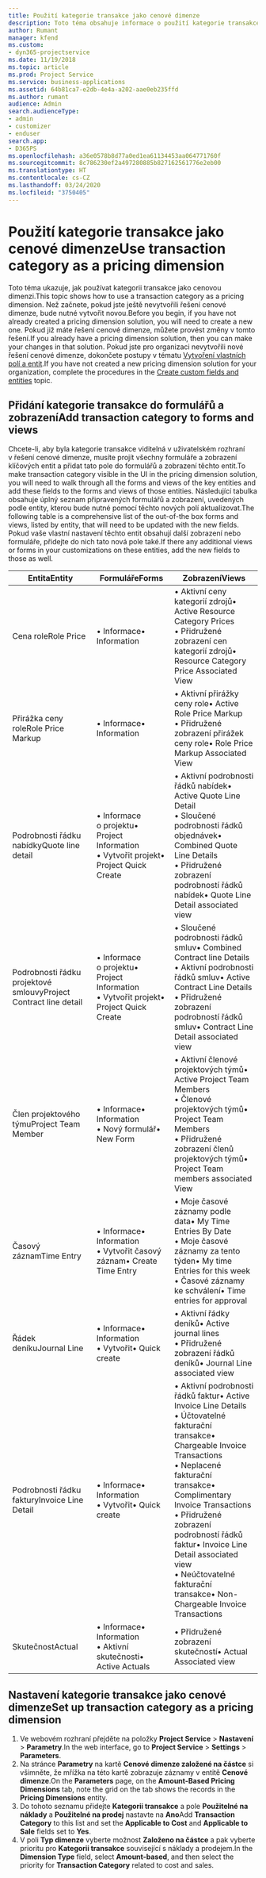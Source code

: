 ```yaml
---
title: Použití kategorie transakce jako cenové dimenze
description: Toto téma obsahuje informace o použití kategorie transakce jako cenové dimenze.
author: Rumant
manager: kfend
ms.custom:
- dyn365-projectservice
ms.date: 11/19/2018
ms.topic: article
ms.prod: Project Service
ms.service: business-applications
ms.assetid: 64b81ca7-e2db-4e4a-a202-aae0eb235ffd
ms.author: rumant
audience: Admin
search.audienceType:
- admin
- customizer
- enduser
search.app:
- D365PS
ms.openlocfilehash: a36e0578b8d77a0ed1ea61134453aa064771760f
ms.sourcegitcommit: 8c786230ef2a497280885b827162561776e2eb00
ms.translationtype: HT
ms.contentlocale: cs-CZ
ms.lasthandoff: 03/24/2020
ms.locfileid: "3750405"
---
```

# <a name="use-transaction-category-as-a-pricing-dimension"></a><span data-ttu-id="e0faa-103">Použití kategorie transakce jako cenové dimenze</span><span class="sxs-lookup"><span data-stu-id="e0faa-103">Use transaction category as a pricing dimension</span></span>
<span data-ttu-id="e0faa-104">Toto téma ukazuje, jak používat kategorii transakce jako cenovou dimenzi.</span><span class="sxs-lookup"><span data-stu-id="e0faa-104">This topic shows how to use a transaction category as a pricing dimension.</span></span> <span data-ttu-id="e0faa-105">Než začnete, pokud jste ještě nevytvořili řešení cenové dimenze, bude nutné vytvořit novou.</span><span class="sxs-lookup"><span data-stu-id="e0faa-105">Before you begin, if you have not already created a pricing dimension solution, you will need to create a new one.</span></span> <span data-ttu-id="e0faa-106">Pokud již máte řešení cenové dimenze, můžete provést změny v tomto řešení.</span><span class="sxs-lookup"><span data-stu-id="e0faa-106">If you already have a pricing dimension solution, then you can make your changes in that solution.</span></span> <span data-ttu-id="e0faa-107">Pokud jste pro organizaci nevytvořili nové řešení cenové dimenze, dokončete postupy v tématu [Vytvoření vlastních polí a entit](create-custom-fields-entities.md).</span><span class="sxs-lookup"><span data-stu-id="e0faa-107">If you have not created a new pricing dimension solution for your organization, complete the procedures in the [Create custom fields and entities](create-custom-fields-entities.md) topic.</span></span>

## <a name="add-transaction-category-to-forms-and-views"></a><span data-ttu-id="e0faa-108">Přidání kategorie transakce do formulářů a zobrazení</span><span class="sxs-lookup"><span data-stu-id="e0faa-108">Add transaction category to forms and views</span></span>
<span data-ttu-id="e0faa-109">Chcete-li, aby byla kategorie transakce viditelná v uživatelském rozhraní v řešení cenové dimenze, musíte projít všechny formuláře a zobrazení klíčových entit a přidat tato pole do formulářů a zobrazení těchto entit.</span><span class="sxs-lookup"><span data-stu-id="e0faa-109">To make transaction category visible in the UI in the pricing dimension solution, you will need to walk through all the forms and views of the key entities and add these fields to the forms and views of those entities.</span></span>
<span data-ttu-id="e0faa-110">Následující tabulka obsahuje úplný seznam připravených formulářů a zobrazení, uvedených podle entity, kterou bude nutné pomocí těchto nových polí aktualizovat.</span><span class="sxs-lookup"><span data-stu-id="e0faa-110">The following table is a comprehensive list of the out-of-the box forms and views, listed by entity, that will need to be updated with the new fields.</span></span> <span data-ttu-id="e0faa-111">Pokud vaše vlastní nastavení těchto entit obsahují další zobrazení nebo formuláře, přidejte do nich tato nová pole také.</span><span class="sxs-lookup"><span data-stu-id="e0faa-111">If there any additional views or forms in your customizations on these entities, add the new fields to those as well.</span></span>

|  <span data-ttu-id="e0faa-112">Entita</span><span class="sxs-lookup"><span data-stu-id="e0faa-112">Entity</span></span>        | <span data-ttu-id="e0faa-113">Formuláře</span><span class="sxs-lookup"><span data-stu-id="e0faa-113">Forms</span></span>     |<span data-ttu-id="e0faa-114">Zobrazení</span><span class="sxs-lookup"><span data-stu-id="e0faa-114">Views</span></span>        |
| ------------------------------|---------------------------------|----------------------------------|
|  <span data-ttu-id="e0faa-115">Cena role</span><span class="sxs-lookup"><span data-stu-id="e0faa-115">Role Price</span></span>|<span data-ttu-id="e0faa-116">• Informace</span><span class="sxs-lookup"><span data-stu-id="e0faa-116">• Information</span></span> |<span data-ttu-id="e0faa-117">• Aktivní ceny kategorií zdrojů</span><span class="sxs-lookup"><span data-stu-id="e0faa-117">• Active Resource Category Prices</span></span><br> <span data-ttu-id="e0faa-118">• Přidružené zobrazení cen kategorií zdrojů</span><span class="sxs-lookup"><span data-stu-id="e0faa-118">• Resource Category Price Associated View</span></span>|
|  <span data-ttu-id="e0faa-119">Přirážka ceny role</span><span class="sxs-lookup"><span data-stu-id="e0faa-119">Role Price Markup</span></span>|<span data-ttu-id="e0faa-120">• Informace</span><span class="sxs-lookup"><span data-stu-id="e0faa-120">• Information</span></span>|<span data-ttu-id="e0faa-121">• Aktivní přirážky ceny role</span><span class="sxs-lookup"><span data-stu-id="e0faa-121">• Active Role Price Markup</span></span><br><span data-ttu-id="e0faa-122">• Přidružené zobrazení přirážek ceny role</span><span class="sxs-lookup"><span data-stu-id="e0faa-122">• Role Price Markup Associated View</span></span>|
|  <span data-ttu-id="e0faa-123">Podrobnosti řádku nabídky</span><span class="sxs-lookup"><span data-stu-id="e0faa-123">Quote line detail</span></span>|<span data-ttu-id="e0faa-124">• Informace o projektu</span><span class="sxs-lookup"><span data-stu-id="e0faa-124">• Project Information</span></span><br><span data-ttu-id="e0faa-125">• Vytvořit projekt</span><span class="sxs-lookup"><span data-stu-id="e0faa-125">• Project Quick Create</span></span>|<span data-ttu-id="e0faa-126">• Aktivní podrobnosti řádků nabídek</span><span class="sxs-lookup"><span data-stu-id="e0faa-126">• Active Quote Line Detail</span></span><br><span data-ttu-id="e0faa-127">• Sloučené podrobnosti řádků objednávek</span><span class="sxs-lookup"><span data-stu-id="e0faa-127">• Combined Quote Line Details</span></span><br><span data-ttu-id="e0faa-128">• Přidružené zobrazení podrobností řádků nabídek</span><span class="sxs-lookup"><span data-stu-id="e0faa-128">• Quote Line Detail associated view</span></span>|
|  <span data-ttu-id="e0faa-129">Podrobnosti řádku projektové smlouvy</span><span class="sxs-lookup"><span data-stu-id="e0faa-129">Project Contract line detail</span></span>|<span data-ttu-id="e0faa-130">• Informace o projektu</span><span class="sxs-lookup"><span data-stu-id="e0faa-130">• Project Information</span></span><br><span data-ttu-id="e0faa-131">• Vytvořit projekt</span><span class="sxs-lookup"><span data-stu-id="e0faa-131">• Project Quick Create</span></span>|<span data-ttu-id="e0faa-132">• Sloučené podrobnosti řádků smluv</span><span class="sxs-lookup"><span data-stu-id="e0faa-132">• Combined Contract line Details</span></span><br><span data-ttu-id="e0faa-133">• Aktivní podrobnosti řádků smluv</span><span class="sxs-lookup"><span data-stu-id="e0faa-133">• Active Contract Line Details</span></span><br><span data-ttu-id="e0faa-134">• Přidružené zobrazení podrobností řádků smluv</span><span class="sxs-lookup"><span data-stu-id="e0faa-134">• Contract Line Detail associated view</span></span>|
|  <span data-ttu-id="e0faa-135">Člen projektového týmu</span><span class="sxs-lookup"><span data-stu-id="e0faa-135">Project Team Member</span></span>|<span data-ttu-id="e0faa-136">• Informace</span><span class="sxs-lookup"><span data-stu-id="e0faa-136">• Information</span></span><br><span data-ttu-id="e0faa-137">• Nový formulář</span><span class="sxs-lookup"><span data-stu-id="e0faa-137">• New Form</span></span>|<span data-ttu-id="e0faa-138">• Aktivní členové projektových týmů</span><span class="sxs-lookup"><span data-stu-id="e0faa-138">• Active Project Team Members</span></span><br><span data-ttu-id="e0faa-139">• Členové projektových týmů</span><span class="sxs-lookup"><span data-stu-id="e0faa-139">• Project Team Members</span></span><br><span data-ttu-id="e0faa-140">• Přidružené zobrazení členů projektových týmů</span><span class="sxs-lookup"><span data-stu-id="e0faa-140">• Project Team members associated View</span></span>|
|  <span data-ttu-id="e0faa-141">Časový záznam</span><span class="sxs-lookup"><span data-stu-id="e0faa-141">Time Entry</span></span>|<span data-ttu-id="e0faa-142">• Informace</span><span class="sxs-lookup"><span data-stu-id="e0faa-142">• Information</span></span><br><span data-ttu-id="e0faa-143">• Vytvořit časový záznam</span><span class="sxs-lookup"><span data-stu-id="e0faa-143">• Create Time Entry</span></span>|<span data-ttu-id="e0faa-144">• Moje časové záznamy podle data</span><span class="sxs-lookup"><span data-stu-id="e0faa-144">• My Time Entries By Date</span></span><br><span data-ttu-id="e0faa-145">• Moje časové záznamy za tento týden</span><span class="sxs-lookup"><span data-stu-id="e0faa-145">• My time Entries for this week</span></span><br><span data-ttu-id="e0faa-146">• Časové záznamy ke schválení</span><span class="sxs-lookup"><span data-stu-id="e0faa-146">• Time entries for approval</span></span>|
|  <span data-ttu-id="e0faa-147">Řádek deníku</span><span class="sxs-lookup"><span data-stu-id="e0faa-147">Journal Line</span></span>|<span data-ttu-id="e0faa-148">• Informace</span><span class="sxs-lookup"><span data-stu-id="e0faa-148">• Information</span></span><br><span data-ttu-id="e0faa-149">• Vytvořit</span><span class="sxs-lookup"><span data-stu-id="e0faa-149">• Quick create</span></span>|<span data-ttu-id="e0faa-150">• Aktivní řádky deníků</span><span class="sxs-lookup"><span data-stu-id="e0faa-150">• Active journal lines</span></span><br><span data-ttu-id="e0faa-151">• Přidružené zobrazení řádků deníků</span><span class="sxs-lookup"><span data-stu-id="e0faa-151">• Journal Line associated view</span></span>|
|  <span data-ttu-id="e0faa-152">Podrobnosti řádku faktury</span><span class="sxs-lookup"><span data-stu-id="e0faa-152">Invoice Line Detail</span></span>|<span data-ttu-id="e0faa-153">• Informace</span><span class="sxs-lookup"><span data-stu-id="e0faa-153">• Information</span></span><br><span data-ttu-id="e0faa-154">• Vytvořit</span><span class="sxs-lookup"><span data-stu-id="e0faa-154">• Quick create</span></span>|<span data-ttu-id="e0faa-155">• Aktivní podrobnosti řádků faktur</span><span class="sxs-lookup"><span data-stu-id="e0faa-155">• Active Invoice Line Details</span></span><br><span data-ttu-id="e0faa-156">• Účtovatelné fakturační transakce</span><span class="sxs-lookup"><span data-stu-id="e0faa-156">• Chargeable Invoice Transactions</span></span><br><span data-ttu-id="e0faa-157">• Neplacené fakturační transakce</span><span class="sxs-lookup"><span data-stu-id="e0faa-157">• Complimentary Invoice Transactions</span></span><br><span data-ttu-id="e0faa-158">• Přidružené zobrazení podrobností řádků faktur</span><span class="sxs-lookup"><span data-stu-id="e0faa-158">• Invoice Line Detail associated view</span></span><br><span data-ttu-id="e0faa-159">• Neúčtovatelné fakturační transakce</span><span class="sxs-lookup"><span data-stu-id="e0faa-159">• Non-Chargeable Invoice Transactions</span></span>|
|  <span data-ttu-id="e0faa-160">Skutečnost</span><span class="sxs-lookup"><span data-stu-id="e0faa-160">Actual</span></span>|<span data-ttu-id="e0faa-161">• Informace</span><span class="sxs-lookup"><span data-stu-id="e0faa-161">• Information</span></span><br><span data-ttu-id="e0faa-162">• Aktivní skutečnosti</span><span class="sxs-lookup"><span data-stu-id="e0faa-162">• Active Actuals</span></span>|<span data-ttu-id="e0faa-163">• Přidružené zobrazení skutečností</span><span class="sxs-lookup"><span data-stu-id="e0faa-163">• Actual Associated view</span></span>|

## <a name="set-up-transaction-category-as-a-pricing-dimension"></a><span data-ttu-id="e0faa-164">Nastavení kategorie transakce jako cenové dimenze</span><span class="sxs-lookup"><span data-stu-id="e0faa-164">Set up transaction category as a pricing dimension</span></span>

1. <span data-ttu-id="e0faa-165">Ve webovém rozhraní přejděte na položky **Project Service** > **Nastavení** > **Parametry**.</span><span class="sxs-lookup"><span data-stu-id="e0faa-165">In the web interface, go to **Project Service** > **Settings** > **Parameters**.</span></span> 
2. <span data-ttu-id="e0faa-166">Na stránce **Parametry** na kartě **Cenové dimenze založené na částce** si všimněte, že mřížka na této kartě zobrazuje záznamy v entitě **Cenové dimenze**.</span><span class="sxs-lookup"><span data-stu-id="e0faa-166">On the **Parameters** page, on the **Amount-Based Pricing Dimensions** tab, note the grid on the tab shows the records in the **Pricing Dimensions** entity.</span></span>
3. <span data-ttu-id="e0faa-167">Do tohoto seznamu přidejte **Kategorii transakce** a pole **Použitelné na náklady** a **Použitelné na prodej** nastavte na **Ano**</span><span class="sxs-lookup"><span data-stu-id="e0faa-167">Add **Transaction Category** to this list and set the **Applicable to Cost** and **Applicable to Sale** fields set to **Yes**.</span></span>
4. <span data-ttu-id="e0faa-168">V poli **Typ dimenze** vyberte možnost **Založeno na částce** a pak vyberte prioritu pro **Kategorii transakce** související s náklady a prodejem.</span><span class="sxs-lookup"><span data-stu-id="e0faa-168">In the **Dimension Type** field, select **Amount-based**, and then select the priority for **Transaction Category** related to cost and sales.</span></span>
